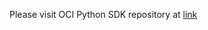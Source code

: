 Please visit OCI Python SDK repository at [link](https://github.com/oracle/oci-python-sdk/tree/master/examples/usage_reports_to_adw)
